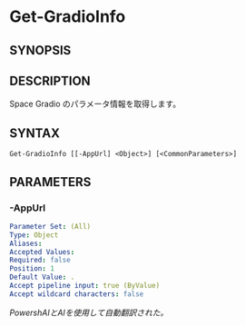 ﻿---
external help file: powershai-help.xml
schema: 2.0.0
powershai: true
---

# Get-GradioInfo

## SYNOPSIS <!--!= @#Synop !-->


## DESCRIPTION <!--!= @#Desc !-->
Space Gradio のパラメータ情報を取得します。

## SYNTAX <!--!= @#Syntax !-->

```
Get-GradioInfo [[-AppUrl] <Object>] [<CommonParameters>]
```

## PARAMETERS <!--!= @#Params !-->

### -AppUrl

```yml
Parameter Set: (All)
Type: Object
Aliases: 
Accepted Values: 
Required: false
Position: 1
Default Value: .
Accept pipeline input: true (ByValue)
Accept wildcard characters: false
```




<!--PowershaiAiDocBlockStart-->
_PowershAIとAIを使用して自動翻訳された。_
<!--PowershaiAiDocBlockEnd-->
